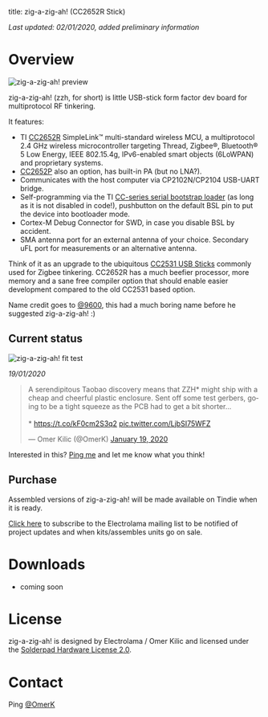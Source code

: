 title: zig-a-zig-ah! (CC2652R Stick)

*Last updated: 02/01/2020, added preliminary information*

# Overview

![zig-a-zig-ah! preview](/_assets/zzh-pcb-draft.png)

 zig-a-zig-ah! (zzh, for short) is little USB-stick form factor dev board for multiprotocol RF tinkering.

 It features:

 - TI [CC2652R](http://www.ti.com/product/CC2652R) SimpleLink™ multi-standard wireless MCU, a multiprotocol 2.4 GHz wireless microcontroller targeting Thread, Zigbee®, Bluetooth® 5 Low Energy, IEEE 802.15.4g, IPv6-enabled smart objects (6LoWPAN) and proprietary systems.
 - [CC2652P](http://www.ti.com/product/CC2652P) also an option, has built-in PA (but no LNA?).
 - Communicates with the host computer via CP2102N/CP2104 USB-UART bridge.
 - Self-programming via the TI [CC-series serial bootstrap loader](https://github.com/JelmerT/cc2538-bsl) (as long as it is not disabled in code!), pushbutton on the default BSL pin to put the device into bootloader mode.
 - Cortex-M Debug Connector for SWD, in case you disable BSL by accident.
 - SMA antenna port for an external antenna of your choice. Secondary uFL port for measurements or an alternative antenna.

Think of it as an upgrade to the ubiquitous [CC2531 USB Sticks](https://www.google.com/search?q=cc2531+stick) commonly used for Zigbee tinkering. CC2652R has a much beefier processor, more memory and a sane free compiler option that should enable easier development compared to the old CC2531 based option.

Name credit goes to [@9600](https://twitter.com/9600/), this had a much boring name before he suggested zig-a-zig-ah! :)

## Current status

![zig-a-zig-ah! fit test](/_assets/zzh-fit-test.jpg)

*19/01/2020*

<blockquote class="twitter-tweet" data-conversation="none" data-dnt="true"><p lang="en" dir="ltr">A serendipitous Taobao discovery means that ZZH* might ship with a cheap and cheerful plastic enclosure. Sent off some test gerbers, going to be a tight squeeze as the PCB had to get a bit shorter... <br><br>* <a href="https://t.co/kF0cm2S3q2">https://t.co/kF0cm2S3q2</a> <a href="https://t.co/LjbSI75WFZ">pic.twitter.com/LjbSI75WFZ</a></p>&mdash; Omer Kilic (@OmerK) <a href="https://twitter.com/OmerK/status/1219025454344146945?ref_src=twsrc%5Etfw">January 19, 2020</a></blockquote> <script async src="https://platform.twitter.com/widgets.js" charset="utf-8"></script> 

Interested in this? [Ping me](https://twitter.com/omerk) and let me know what you think!


## Purchase 

Assembled versions of zig-a-zig-ah! will be made available on Tindie when it is ready.

[Click here](https://mailchi.mp/1746be86dd81/electrolama) to subscribe to the Electrolama mailing list to be notified of project updates and when kits/assembles units go on sale.

# Downloads

  - coming soon

# License

zig-a-zig-ah! is designed by Electrolama / Omer Kilic and licensed under the [Solderpad Hardware License 2.0](https://solderpad.org/licenses/SHL-2.0/). 

# Contact 

Ping [@OmerK](https://twitter.com/omerk)
